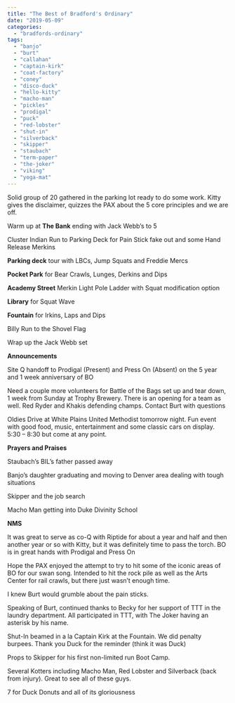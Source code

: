 ```yaml
---
title: "The Best of Bradford's Ordinary"
date: "2019-05-09"
categories: 
  - "bradfords-ordinary"
tags: 
  - "banjo"
  - "burt"
  - "callahan"
  - "captain-kirk"
  - "coat-factory"
  - "coney"
  - "disco-duck"
  - "hello-kitty"
  - "macho-man"
  - "pickles"
  - "prodigal"
  - "puck"
  - "red-lobster"
  - "shut-in"
  - "silverback"
  - "skipper"
  - "staubach"
  - "term-paper"
  - "the-joker"
  - "viking"
  - "yoga-mat"
---
```


Solid group of 20 gathered in the parking lot ready to do some work. Kitty gives the disclaimer, quizzes the PAX about the 5 core principles and we are off.

Warm up at **The Bank** ending with Jack Webb’s to 5

Cluster Indian Run to Parking Deck for Pain Stick fake out and some Hand Release Merkins

**Parking deck** tour with LBCs, Jump Squats and Freddie Mercs

**Pocket Park** for Bear Crawls, Lunges, Derkins and Dips

**Academy Street** Merkin Light Pole Ladder with Squat modification option

**Library** for Squat Wave

**Fountain** for Irkins, Laps and Dips

Billy Run to the Shovel Flag

Wrap up the Jack Webb set

**Announcements**

Site Q handoff to Prodigal (Present) and Press On (Absent) on the 5 year and 1 week anniversary of BO

Need a couple more volunteers for Battle of the Bags set up and tear down, 1 week from Sunday at Trophy Brewery. There is an opening for a team as well. Red Ryder and Khakis defending champs. Contact Burt with questions

Oldies Drive at White Plains United Methodist tomorrow night. Fun event with good food, music, entertainment and some classic cars on display. 5:30 – 8:30 but come at any point.

**Prayers and Praises**

Staubach’s BIL’s father passed away

Banjo’s daughter graduating and moving to Denver area dealing with tough situations

Skipper and the job search

Macho Man getting into Duke Divinity School

**NMS**

It was great to serve as co-Q with Riptide for about a year and half and then another year or so with Kitty, but it was definitely time to pass the torch. BO is in great hands with Prodigal and Press On

Hope the PAX enjoyed the attempt to try to hit some of the iconic areas of BO for our swan song. Intended to hit the rock pile as well as the Arts Center for rail crawls, but there just wasn’t enough time.

I knew Burt would grumble about the pain sticks.

Speaking of Burt, continued thanks to Becky for her support of TTT in the laundry department. All participated in TTT, with The Joker having an asterisk by his name.

Shut-In beamed in a la Captain Kirk at the Fountain. We did penalty burpees. Thank you Duck for the reminder (think it was Duck)

Props to Skipper for his first non-limited run Boot Camp.

Several Kotters including Macho Man, Red Lobster and Silverback (back from injury). Great to see all of these guys.

7 for Duck Donuts and all of its gloriousness
